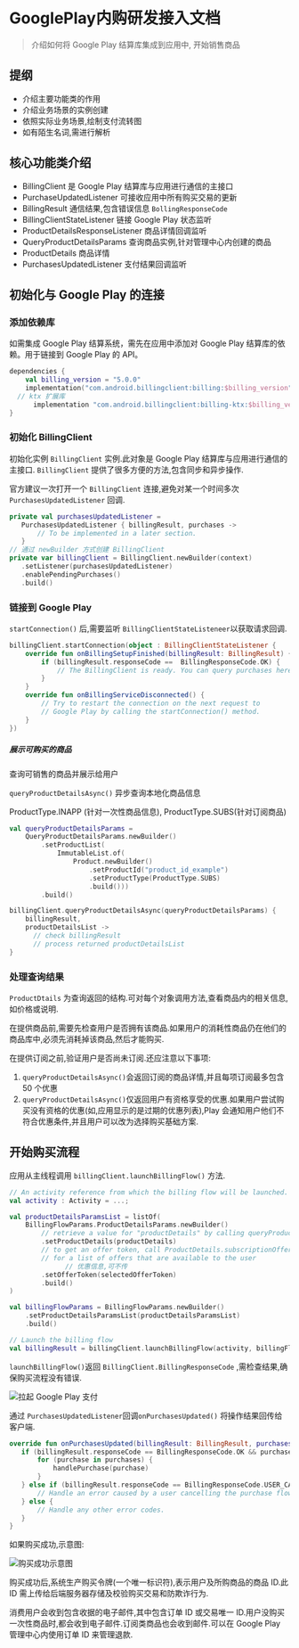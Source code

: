 # GooglePlay内购研发接入文档

> 介绍如何将 Google Play 结算库集成到应用中, 开始销售商品



## 提纲

* 介绍主要功能类的作用
* 介绍业务场景的实例创建
* 依照实际业务场景,绘制支付流转图
* 如有陌生名词,需进行解析

## 核心功能类介绍

* BillingClient  是 Google Play 结算库与应用进行通信的主接口
* PurchaseUpdatedListener 可接收应用中所有购买交易的更新
* BillingResult 通信结果,包含错误信息 `BollingResponseCode`
* BillingClientStateListener 链接 Google Play 状态监听
* ProductDetailsResponseListener 商品详情回调监听
* QueryProductDetailsParams 查询商品实例,针对管理中心内创建的商品
* ProductDetails 商品详情
* PurchasesUpdatedListener 支付结果回调监听

## 初始化与 Google Play 的连接

### 添加依赖库

如需集成 Google Play 结算系统，需先在应用中添加对 Google Play 结算库的依赖。用于链接到 Google Play 的 API。

```kotlin
dependencies {
    val billing_version = "5.0.0"
    implementation("com.android.billingclient:billing:$billing_version")
  // ktx 扩展库
	  implementation "com.android.billingclient:billing-ktx:$billing_version"
}
```

### 初始化 BillingClient

初始化实例 `BillingClient` 实例.此对象是 Google Play 结算库与应用进行通信的主接口. `BillingClient` 提供了很多方便的方法,包含同步和异步操作.

官方建议一次打开一个 `BillingClient` 连接,避免对某一个时间多次`PurchasesUpdatedListener` 回调.

```kotlin
private val purchasesUpdatedListener =
   PurchasesUpdatedListener { billingResult, purchases ->
       // To be implemented in a later section.
   }
// 通过 newBuilder 方式创建 BillingClient
private var billingClient = BillingClient.newBuilder(context)
   .setListener(purchasesUpdatedListener)
   .enablePendingPurchases()
   .build()
```

### 链接到 Google Play

`startConnection()` 后,需要监听 `BillingClientStateListeneer`以获取请求回调.

```kotlin
billingClient.startConnection(object : BillingClientStateListener {
    override fun onBillingSetupFinished(billingResult: BillingResult) {
        if (billingResult.responseCode ==  BillingResponseCode.OK) {
            // The BillingClient is ready. You can query purchases here.
        }
    }
    override fun onBillingServiceDisconnected() {
        // Try to restart the connection on the next request to
        // Google Play by calling the startConnection() method.
    }
})
```

##### 展示可购买的商品

查询可销售的商品并展示给用户

`queryProductDetailsAsync()` 异步查询本地化商品信息

ProductType.INAPP (针对一次性商品信息), ProductType.SUBS(针对订阅商品)

```kotlin
val queryProductDetailsParams =
    QueryProductDetailsParams.newBuilder()
        .setProductList(
            ImmutableList.of(
                Product.newBuilder()
                    .setProductId("product_id_example")
                    .setProductType(ProductType.SUBS)
                    .build()))
        .build()

billingClient.queryProductDetailsAsync(queryProductDetailsParams) {
    billingResult,
    productDetailsList ->
      // check billingResult
      // process returned productDetailsList
}
```

### 处理查询结果

`ProductDtails` 为查询返回的结构.可对每个对象调用方法,查看商品内的相关信息,如价格或说明.

在提供商品前,需要先检查用户是否拥有该商品.如果用户的消耗性商品仍在他们的商品库中,必须先消耗掉该商品,然后才能购买.

在提供订阅之前,验证用户是否尚未订阅.还应注意以下事项:

1. `queryProductDetailsAsync()`会返回订阅的商品详情,并且每项订阅最多包含 50 个优惠
2. `queryProductDetailsAsync()`仅返回用户有资格享受的优惠.如果用户尝试购买没有资格的优惠(如,应用显示的是过期的优惠列表),Play 会通知用户他们不符合优惠条件,并且用户可以改为选择购买基础方案.

## 开始购买流程

应用从主线程调用 `billingClient.launchBillingFlow()` 方法.

```kotlin
// An activity reference from which the billing flow will be launched.
val activity : Activity = ...;

val productDetailsParamsList = listOf(
    BillingFlowParams.ProductDetailsParams.newBuilder()
        // retrieve a value for "productDetails" by calling queryProductDetailsAsync()
        .setProductDetails(productDetails)
        // to get an offer token, call ProductDetails.subscriptionOfferDetails()
        // for a list of offers that are available to the user
			  // 优惠信息,可不传
        .setOfferToken(selectedOfferToken)
        .build()
)

val billingFlowParams = BillingFlowParams.newBuilder()
    .setProductDetailsParamsList(productDetailsParamsList)
    .build()

// Launch the billing flow
val billingResult = billingClient.launchBillingFlow(activity, billingFlowParams)
```

`launchBillingFlow()`返回 `BillingClient.BillingResponseCode` ,需检查结果,确保购买流程没有错误.

![拉起 Google Play 支付](https://developer.android.com/static/images/google/play/billing/purchase-screen.png?hl=zh-cn)

通过 `PurchasesUpdatedListener`回调`onPurchasesUpdated()` 将操作结果回传给客户端.

```kotlin
override fun onPurchasesUpdated(billingResult: BillingResult, purchases: List<Purchase>?) {
   if (billingResult.responseCode == BillingResponseCode.OK && purchases != null) {
       for (purchase in purchases) {
           handlePurchase(purchase)
       }
   } else if (billingResult.responseCode == BillingResponseCode.USER_CANCELED) {
       // Handle an error caused by a user cancelling the purchase flow.
   } else {
       // Handle any other error codes.
   }
}
```

如果购买成功,示意图:

![购买成功示意图](https://developer.android.com/static/images/google/play/billing/purchase-success.png?hl=zh-cn)



购买成功后,系统生产购买令牌(一个唯一标识符),表示用户及所购商品的商品 ID.此 ID 需上传给后端服务器存储及校验购买交易和防欺诈行为.

消费用户会收到包含收据的电子邮件,其中包含订单 ID 或交易唯一 ID.用户没购买一次性商品时,都会收到电子邮件.订阅类商品也会收到邮件.可以在 Google Play 管理中心内使用订单 ID 来管理退款.
